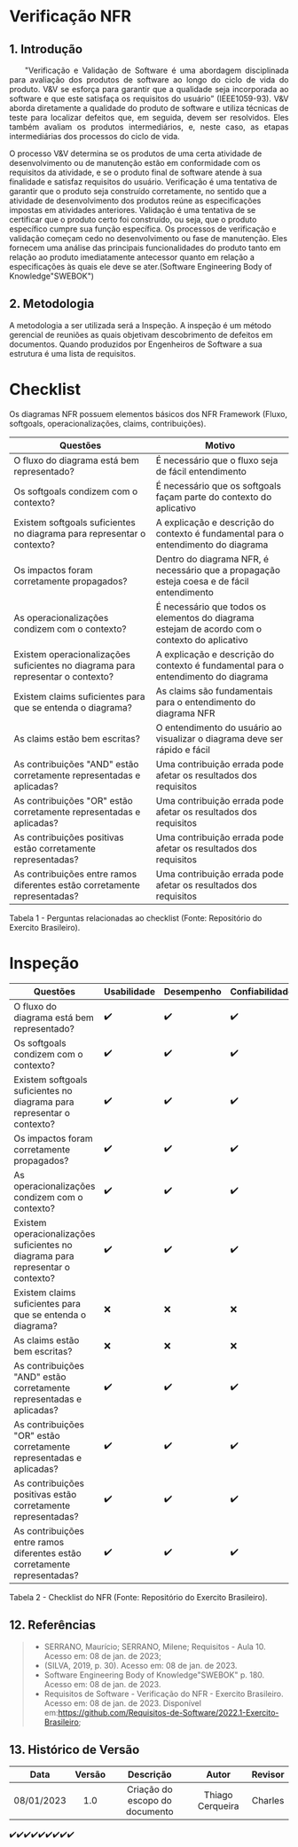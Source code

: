 # Verificação NFR


## 1. Introdução
<p align="justify">&emsp;&emsp;"Verificação e Validação de Software é uma abordagem 
disciplinada para avaliação dos produtos de software ao longo do ciclo de vida do 
produto. V&V se esforça para garantir que a qualidade seja incorporada ao software 
e que este satisfaça os requisitos do usuário” (IEEE1059-93).
V&V aborda diretamente a qualidade do produto de software e utiliza técnicas de 
teste para localizar defeitos que, em seguida, devem ser resolvidos. Eles também 
avaliam os produtos intermediários, e, neste caso, as etapas intermediárias dos 
processos do ciclo de vida.

O processo V&V determina se os produtos de uma certa atividade de 
desenvolvimento ou de manutenção estão em conformidade com os requisitos da 
atividade, e se o produto final de software atende à sua finalidade e satisfaz 
requisitos do usuário. Verificação é uma tentativa de garantir que o produto seja 
construído corretamente, no sentido que a atividade de desenvolvimento dos 
produtos reúne as especificações impostas em atividades anteriores. Validação é 
uma tentativa de se certificar que o produto certo foi construído, ou seja, que o 
produto específico cumpre sua função específica. Os processos de verificação e 
validação começam cedo no desenvolvimento ou fase de manutenção. Eles 
fornecem uma análise das principais funcionalidades do produto tanto em relação ao 
produto imediatamente antecessor quanto em relação a especificações às quais ele 
deve se ater.(Software Engineering Body of Knowledge"SWEBOK")
</p>


## 2. Metodologia
A metodologia a ser utilizada será a Inspeção. A inspeção é um método gerencial de reuniões as quais objetivam descobrimento de defeitos em documentos. Quando produzidos por Engenheiros de Software a sua estrutura é uma lista de requisitos.

# Checklist

Os diagramas NFR possuem elementos básicos dos NFR Framework (Fluxo, softgoals, operacionalizações, claims, contribuições).

| Questões | Motivo |
|----|-------|
| O fluxo do diagrama está bem representado? | É necessário que o fluxo seja de fácil entendimento |
| Os softgoals condizem com o contexto? | É necessário que os softgoals façam parte do contexto do aplicativo |
| Existem softgoals suficientes no diagrama para representar o contexto? | A explicação e descrição do contexto é fundamental para o entendimento do diagrama |
| Os impactos foram corretamente propagados? | Dentro do diagrama NFR, é necessário que a propagação esteja coesa e de fácil entendimento |
| As operacionalizações condizem com o contexto? | É necessário que todos os elementos do diagrama estejam de acordo com o contexto do aplicativo |
| Existem operacionalizações suficientes no diagrama para representar o contexto? | A explicação e descrição do contexto é fundamental para o entendimento do diagrama |
| Existem claims suficientes para que se entenda o diagrama? | As claims são fundamentais para o entendimento do diagrama NFR |
| As claims estão bem escritas? | O entendimento do usuário ao visualizar o diagrama deve ser rápido e fácil |
| As contribuições "AND" estão corretamente representadas e aplicadas? | Uma contribuição errada pode afetar os resultados dos requisitos |
| As contribuições "OR" estão corretamente representadas e aplicadas? |Uma contribuição errada pode afetar os resultados dos requisitos |
| As contribuições positivas estão corretamente representadas? | Uma contribuição errada pode afetar os resultados dos requisitos|
| As contribuições entre ramos diferentes estão corretamente representadas? | Uma contribuição errada pode afetar os resultados dos requisitos|

<p> Tabela 1 - Perguntas relacionadas ao checklist (Fonte: Repositório do Exercito Brasileiro).</p>


# Inspeção

| Questões | Usabilidade | Desempenho | Confiabilidade | Suportabilidade |
|--------|---|---|---|---|
| O fluxo do diagrama está bem representado? |✔️|✔️|✔️|✔️|
| Os softgoals condizem com o contexto? |✔️|✔️|✔️|✔️|
| Existem softgoals suficientes no diagrama para representar o contexto? |✔️|✔️|✔️|✔️|
| Os impactos foram corretamente propagados?  |✔️|✔️|✔️|✔️|
| As operacionalizações condizem com o contexto? |✔️|✔️|✔️|✔️|
| Existem operacionalizações suficientes no diagrama para representar o contexto? |✔️|✔️|✔️|✔️|
| Existem claims suficientes para que se entenda o diagrama? |❌|❌|❌|❌|
| As claims estão bem escritas? |❌|❌|❌|❌|
| As contribuições "AND" estão corretamente representadas e aplicadas? |✔️|✔️|✔️|✔️|
| As contribuições "OR" estão corretamente representadas e aplicadas? |✔️|✔️|✔️|✔️|
| As contribuições positivas estão corretamente representadas? |✔️|✔️|✔️|✔️|
| As contribuições entre ramos diferentes estão corretamente representadas? |✔️|✔️|✔️|✔️|


<p> Tabela 2 - Checklist do NFR (Fonte: Repositório do Exercito Brasileiro).</p>



## 12. Referências

> - SERRANO, Maurício; SERRANO, Milene; Requisitos - Aula 10. Acesso em: 08 de jan. de 2023;
> - (SILVA, 2019, p. 30). Acesso em: 08 de jan. de 2023.
> - Software Engineering Body of Knowledge"SWEBOK" p. 180. Acesso em: 08 de jan. de 2023.
> - Requisitos de Software - Verificação do NFR - Exercito Brasileiro. Acesso em: 08 de jan. de 2023. Disponível em:<https://github.com/Requisitos-de-Software/2022.1-Exercito-Brasileiro>;




## 13. Histórico de Versão
| Data |   Versão    |       Descrição       |     Autor     |    Revisor    |
|:------:|:----------:|:---------------------:|:-------------:|:-------------:|
|  08/01/2023  | 1.0 | Criação do escopo do documento  |     Thiago Cerqueira     | Charles |
✔️✔️✔️✔️✔️✔️✔️✔️✔️